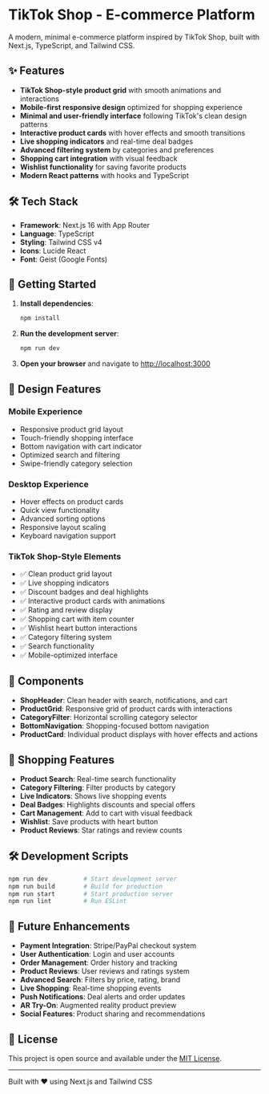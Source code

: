 # TikTok Shop - E-commerce Platform

A modern, minimal e-commerce platform inspired by TikTok Shop, built with Next.js, TypeScript, and Tailwind CSS.

## ✨ Features

- **TikTok Shop-style product grid** with smooth animations and interactions
- **Mobile-first responsive design** optimized for shopping experience
- **Minimal and user-friendly interface** following TikTok's clean design patterns
- **Interactive product cards** with hover effects and smooth transitions
- **Live shopping indicators** and real-time deal badges
- **Advanced filtering system** by categories and preferences
- **Shopping cart integration** with visual feedback
- **Wishlist functionality** for saving favorite products
- **Modern React patterns** with hooks and TypeScript

## 🛠️ Tech Stack

- **Framework**: Next.js 16 with App Router
- **Language**: TypeScript
- **Styling**: Tailwind CSS v4
- **Icons**: Lucide React
- **Font**: Geist (Google Fonts)

## 🚀 Getting Started

1. **Install dependencies**:
   ```bash
   npm install
   ```

2. **Run the development server**:
   ```bash
   npm run dev
   ```

3. **Open your browser** and navigate to [http://localhost:3000](http://localhost:3000)

## 🎨 Design Features

### Mobile Experience
- Responsive product grid layout
- Touch-friendly shopping interface
- Bottom navigation with cart indicator
- Optimized search and filtering
- Swipe-friendly category selection

### Desktop Experience
- Hover effects on product cards
- Quick view functionality
- Advanced sorting options
- Responsive layout scaling
- Keyboard navigation support

### TikTok Shop-Style Elements
- ✅ Clean product grid layout
- ✅ Live shopping indicators
- ✅ Discount badges and deal highlights
- ✅ Interactive product cards with animations
- ✅ Rating and review display
- ✅ Shopping cart with item counter
- ✅ Wishlist heart button interactions
- ✅ Category filtering system
- ✅ Search functionality
- ✅ Mobile-optimized interface

## 📱 Components

- **ShopHeader**: Clean header with search, notifications, and cart
- **ProductGrid**: Responsive grid of product cards with interactions
- **CategoryFilter**: Horizontal scrolling category selector
- **BottomNavigation**: Shopping-focused bottom navigation
- **ProductCard**: Individual product displays with hover effects and actions

## 🛒 Shopping Features

- **Product Search**: Real-time search functionality
- **Category Filtering**: Filter products by category
- **Live Indicators**: Shows live shopping events
- **Deal Badges**: Highlights discounts and special offers
- **Cart Management**: Add to cart with visual feedback
- **Wishlist**: Save products with heart button
- **Product Reviews**: Star ratings and review counts

## 🛠️ Development Scripts

```bash
npm run dev          # Start development server
npm run build        # Build for production
npm run start        # Start production server
npm run lint         # Run ESLint
```

## 🎯 Future Enhancements

- **Payment Integration**: Stripe/PayPal checkout system
- **User Authentication**: Login and user accounts
- **Order Management**: Order history and tracking
- **Product Reviews**: User reviews and ratings system
- **Advanced Search**: Filters by price, rating, brand
- **Live Shopping**: Real-time shopping events
- **Push Notifications**: Deal alerts and order updates
- **AR Try-On**: Augmented reality product preview
- **Social Features**: Product sharing and recommendations

## 📄 License

This project is open source and available under the [MIT License](LICENSE).

---

Built with ❤️ using Next.js and Tailwind CSS
